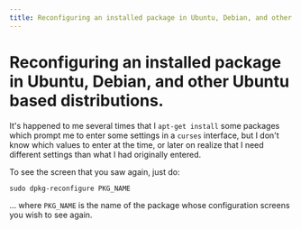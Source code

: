 ```yaml
---
title: Reconfiguring an installed package in Ubuntu, Debian, and other Ubuntu based distributions.
---
```


Reconfiguring an installed package in Ubuntu, Debian, and other Ubuntu based distributions.
====

It's happened to me several times that I `apt-get install` some packages which
prompt me to enter some settings in a `curses` interface, but I don't know which
values to enter at the time, or later on realize that I need different settings
than what I had originally entered.

To see the screen that you saw again, just do:

`sudo dpkg-reconfigure PKG_NAME`

... where `PKG_NAME` is the name of the package whose configuration screens
you wish to see again.
